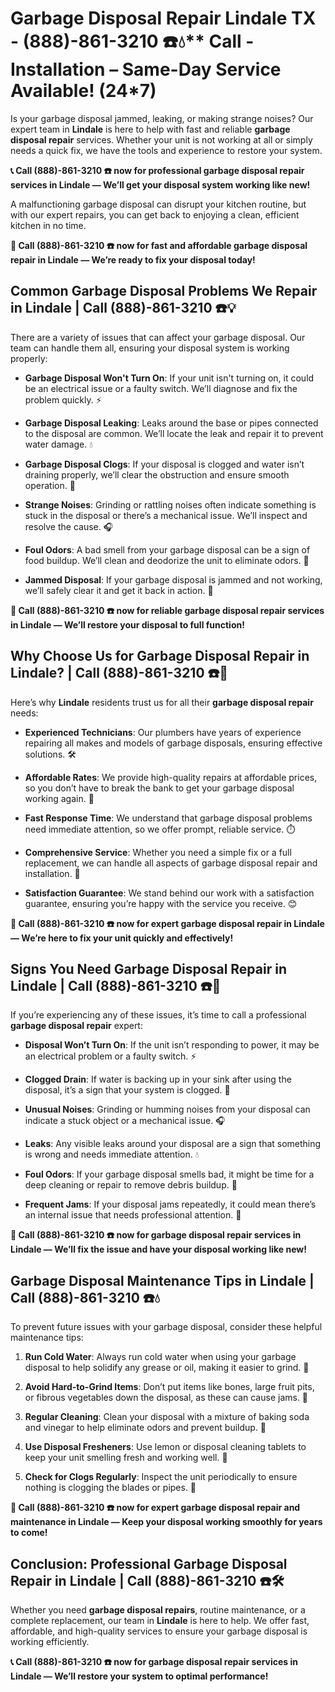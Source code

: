# Garbage Disposal Repair Lindale TX - (888)-861-3210 ☎️💧** Call - Installation – Same-Day Service Available! (24*7)

Is your garbage disposal jammed, leaking, or making strange noises? Our expert team in **Lindale** is here to help with fast and reliable **garbage disposal repair** services. Whether your unit is not working at all or simply needs a quick fix, we have the tools and experience to restore your system.

**📞 Call (888)-861-3210 ☎️ now for professional **garbage disposal repair** services in Lindale — We’ll get your disposal system working like new!**

A malfunctioning garbage disposal can disrupt your kitchen routine, but with our expert repairs, you can get back to enjoying a clean, efficient kitchen in no time.

**🔧 Call (888)-861-3210 ☎️ now for fast and affordable **garbage disposal repair** in Lindale — We’re ready to fix your disposal today!**

## **Common Garbage Disposal Problems We Repair in Lindale | Call (888)-861-3210 ☎️💡**

There are a variety of issues that can affect your garbage disposal. Our team can handle them all, ensuring your disposal system is working properly:

- **Garbage Disposal Won't Turn On**: If your unit isn't turning on, it could be an electrical issue or a faulty switch. We’ll diagnose and fix the problem quickly. ⚡
- **Garbage Disposal Leaking**: Leaks around the base or pipes connected to the disposal are common. We’ll locate the leak and repair it to prevent water damage. 💧
- **Garbage Disposal Clogs**: If your disposal is clogged and water isn’t draining properly, we’ll clear the obstruction and ensure smooth operation. 🚿
- **Strange Noises**: Grinding or rattling noises often indicate something is stuck in the disposal or there’s a mechanical issue. We’ll inspect and resolve the cause. 🎧
- **Foul Odors**: A bad smell from your garbage disposal can be a sign of food buildup. We’ll clean and deodorize the unit to eliminate odors. 🧼
- **Jammed Disposal**: If your garbage disposal is jammed and not working, we’ll safely clear it and get it back in action. 🔧

**🔧 Call (888)-861-3210 ☎️ now for reliable **garbage disposal repair** services in Lindale — We’ll restore your disposal to full function!**

## **Why Choose Us for Garbage Disposal Repair in Lindale? | Call (888)-861-3210 ☎️🌟**

Here’s why **Lindale** residents trust us for all their **garbage disposal repair** needs:

- **Experienced Technicians**: Our plumbers have years of experience repairing all makes and models of garbage disposals, ensuring effective solutions. 🛠️
- **Affordable Rates**: We provide high-quality repairs at affordable prices, so you don’t have to break the bank to get your garbage disposal working again. 💸
- **Fast Response Time**: We understand that garbage disposal problems need immediate attention, so we offer prompt, reliable service. ⏱️
- **Comprehensive Service**: Whether you need a simple fix or a full replacement, we can handle all aspects of garbage disposal repair and installation. 🔧
- **Satisfaction Guarantee**: We stand behind our work with a satisfaction guarantee, ensuring you’re happy with the service you receive. 😊

**🔧 Call (888)-861-3210 ☎️ now for expert **garbage disposal repair** in Lindale — We’re here to fix your unit quickly and effectively!**

## **Signs You Need Garbage Disposal Repair in Lindale | Call (888)-861-3210 ☎️🚨**

If you’re experiencing any of these issues, it’s time to call a professional **garbage disposal repair** expert:

- **Disposal Won’t Turn On**: If the unit isn’t responding to power, it may be an electrical problem or a faulty switch. ⚡
- **Clogged Drain**: If water is backing up in your sink after using the disposal, it’s a sign that your system is clogged. 🚿
- **Unusual Noises**: Grinding or humming noises from your disposal can indicate a stuck object or a mechanical issue. 🎧
- **Leaks**: Any visible leaks around your disposal are a sign that something is wrong and needs immediate attention. 💧
- **Foul Odors**: If your garbage disposal smells bad, it might be time for a deep cleaning or repair to remove debris buildup. 🧼
- **Frequent Jams**: If your disposal jams repeatedly, it could mean there’s an internal issue that needs professional attention. 🔧

**🔧 Call (888)-861-3210 ☎️ now for **garbage disposal repair** services in Lindale — We’ll fix the issue and have your disposal working like new!**

## **Garbage Disposal Maintenance Tips in Lindale | Call (888)-861-3210 ☎️💧**

To prevent future issues with your garbage disposal, consider these helpful maintenance tips:

1. **Run Cold Water**: Always run cold water when using your garbage disposal to help solidify any grease or oil, making it easier to grind. 🧊
2. **Avoid Hard-to-Grind Items**: Don’t put items like bones, large fruit pits, or fibrous vegetables down the disposal, as these can cause jams. 🚫
3. **Regular Cleaning**: Clean your disposal with a mixture of baking soda and vinegar to help eliminate odors and prevent buildup. 🧽
4. **Use Disposal Fresheners**: Use lemon or disposal cleaning tablets to keep your unit smelling fresh and working well. 🍋
5. **Check for Clogs Regularly**: Inspect the unit periodically to ensure nothing is clogging the blades or pipes. 🔧

**🔧 Call (888)-861-3210 ☎️ now for expert **garbage disposal repair** and maintenance in Lindale — Keep your disposal working smoothly for years to come!**

## **Conclusion: Professional Garbage Disposal Repair in Lindale | Call (888)-861-3210 ☎️🛠️**

Whether you need **garbage disposal repairs**, routine maintenance, or a complete replacement, our team in **Lindale** is here to help. We offer fast, affordable, and high-quality services to ensure your garbage disposal is working efficiently.

**📞 Call (888)-861-3210 ☎️ now for **garbage disposal repair** services in Lindale — We’ll restore your system to optimal performance!**
